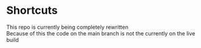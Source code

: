 # Shortcuts

This repo is currently being completely rewritten<br>
Because of this the code on the main branch is not the currently on the live build
